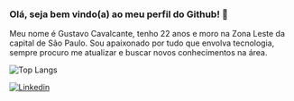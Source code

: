 ### Olá, seja bem vindo(a) ao meu perfil do Github! 👋

   Meu nome é Gustavo Cavalcante, tenho 22 anos e moro na Zona Leste da capital de São Paulo. Sou apaixonado por tudo que envolva tecnologia, sempre procuro me atualizar e buscar novos conhecimentos na área.


   
   ![Top Langs](https://github-readme-stats.vercel.app/api/top-langs/?username=gustavocavalcant&layout=compact&theme=tokyonight)
   
   [![Linkedin](https://img.shields.io/badge/-LinkedIn-0e76a8?style=flat-square&logo=Linkedin&logoColor=white&link=https://www.linkedin.com/in/gustavo-cavalcante-ferreira-2a172b1a0/)](https://www.linkedin.com/in/gustavo-cavalcante-ferreira-2a172b1a0/)
   

<!--
**GustavoCavalcant/GustavoCavalcant** is a ✨ _special_ ✨ repository because its `README.md` (this file) appears on your GitHub profile.

Here are some ideas to get you started:

- 🔭 I’m currently working on ...
- 🌱 I’m currently learning ...
- 👯 I’m looking to collaborate on ...
- 🤔 I’m looking for help with ...
- 💬 Ask me about ...
- 📫 How to reach me: ...
- 😄 Pronouns: ...
- ⚡ Fun fact: ...
-->
